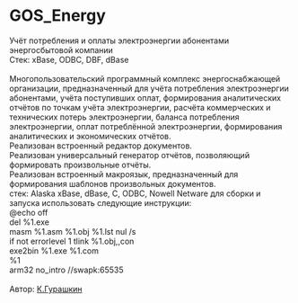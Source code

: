 # GOS_Energy
Учёт потребления и оплаты электроэнергии абонентами энергосбытовой компании</br>
Стек: xBase, ODBC, DBF, dBase </br></br>
Многопользовательский программный комплекс энергоснабжающей организации, предназначенный для учёта потребления электроэнергии абонентами, 
учёта поступивших оплат, формирования аналитических отчётов по точкам учёта электроэнергии, расчёта коммерческих и технических потерь электроэнергии, 
баланса потребления электроэнергии, оплат потреблённой электроэнергии, формирования аналитических и экономических отчётов. </br>
Реализован встроенный редактор документов. </br>
Реализован универсальный генератор отчётов, позволяющий формировать произвольные отчёты. </br>
Реализован встроенный  макроязык, предназначенный для формирования шаблонов произвольных документов.</br>
стек: Alaska xBase, dBase, C, ODBC, Nowell Netware
для сборки и запуска использовать следующие инструкции:</br>
@echo off</br>
del %1.exe</br>
masm %1.asm %1.obj %1.lst nul /s</br>
if not errorlevel 1 tlink %1.obj,,con</br>
exe2bin %1.exe %1.com</br>
%1</br>
arm32 no_intro //swapk:65535</br></br>
 Автор: [К.Гурашкин](<https://github.com/CrockoMan>)
